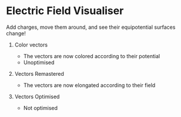 # Electric Field Visualiser

Add charges, move them around, and see their equipotential surfaces change!

1. Color vectors
   - The vectors are now colored according to their potential
   - Unoptimised
  
2. Vectors Remastered
   - The vectors are now elongated according to their field

3. Vectors Optimised
   - Not optimised
